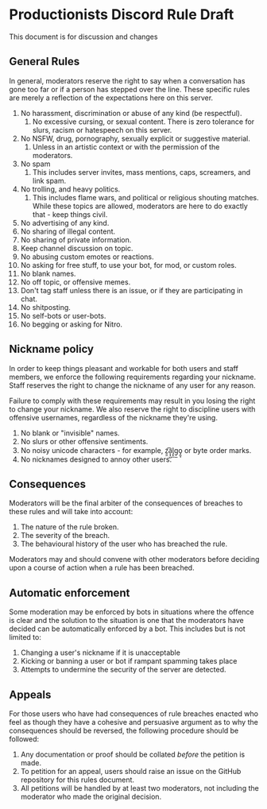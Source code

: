 # Productionists Discord Rule Draft

This document is for discussion and changes

## General Rules

In general, moderators reserve the right to say when a conversation has gone too far or if a person has stepped over the line. These specific rules are merely a reflection of the expectations here on this server.

1. No harassment, discrimination or abuse of any kind (be respectful).
   1. No excessive cursing, or sexual content. There is zero tolerance for slurs, racism or hatespeech on this server.
2. No NSFW, drug, pornography, sexually explicit or suggestive material.
   1. Unless in an artistic context or with the permission of the moderators.
3. No spam
   1. This includes server invites, mass mentions, caps, screamers, and link spam.
4. No trolling, and heavy politics.
   1. This includes flame wars, and political or religious shouting matches. While these topics are allowed, moderators are here to do exactly that - keep things civil.
5. No advertising of any kind.
6. No sharing of illegal content.
7. No sharing of private information.
8. Keep channel discussion on topic.
9. No abusing custom emotes or reactions.
10. No asking for free stuff, to use your bot, for mod, or custom roles.
11. No blank names.
12. No off topic, or offensive memes.
13. Don't tag staff unless there is an issue, or if they are participating in chat.
14. No shitposting.
15. No self-bots or user-bots.
16. No begging or asking for Nitro.

## Nickname policy

In order to keep things pleasant and workable for both users and staff members, we enforce the following requirements regarding your nickname. Staff reserves the right to change the nickname of any user for any reason.

Failure to comply with these requirements may result in you losing the right to change your nickname. We also reserve the right to discipline users with offensive usernames, regardless of the nickname they're using.

1. No blank or "invisible" names.
2. No slurs or other offensive sentiments.
3. No noisy unicode characters - for example, z̯̯͡a̧͎̺l̡͓̫g̹̲o̡̼̘ or byte order marks.
4. No nicknames designed to annoy other users.

## Consequences

Moderators will be the final arbiter of the consequences of breaches to these rules and will take into account:

1. The nature of the rule broken.
2. The severity of the breach.
3. The behavioural history of the user who has breached the rule.

Moderators may and should convene with other moderators before deciding upon a course of action when a rule has been breached.

## Automatic enforcement

Some moderation may be enforced by bots in situations where the offence is clear and the solution to the situation is one that the moderators have decided can be automatically enforced by a bot. This includes but is not limited to:

1. Changing a user's nickname if it is unacceptable
2. Kicking or banning a user or bot if rampant spamming takes place
3. Attempts to undermine the security of the server are detected.

## Appeals

For those users who have had consequences of rule breaches enacted who feel as though they have a cohesive and persuasive argument as to why the consequences should be reversed, the following procedure should be followed:

1. Any documentation or proof should be collated *before* the petition is made.
2. To petition for an appeal, users should raise an issue on the GitHub repository for this rules document.
3. All petitions will be handled by at least two moderators, not including the moderator who made the original decision.
